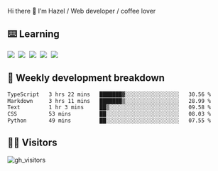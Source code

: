 
Hi there 👋 I’m Hazel / Web developer / coffee lover

## ⌨️ Learning

<samp>
 <a href="https://github.com/vuejs/core"><img src="https://api.iconify.design/logos:vue.svg" /></a>
  <a href="https://github.com/vuejs/core"><img src="https://api.iconify.design/logos:react.svg" /></a>
  <a href="https://github.com/vitejs/vite"><img src="https://api.iconify.design/logos:vitejs.svg" /></a>
  <a href="https://github.com/microsoft/TypeScript"><img src="https://api.iconify.design/logos:typescript-icon.svg" /></a> 
  <a href="https://github.com/unocss/unocss"><img src="https://api.iconify.design/logos:unocss.svg" /></a>
  

</samp>


## 🦀 Weekly development breakdown

<!--START_SECTION:waka-->

```txt
TypeScript   3 hrs 22 mins   ███████▓░░░░░░░░░░░░░░░░░   30.56 %
Markdown     3 hrs 11 mins   ███████▒░░░░░░░░░░░░░░░░░   28.99 %
Text         1 hr 3 mins     ██▒░░░░░░░░░░░░░░░░░░░░░░   09.58 %
CSS          53 mins         ██░░░░░░░░░░░░░░░░░░░░░░░   08.03 %
Python       49 mins         ██░░░░░░░░░░░░░░░░░░░░░░░   07.55 %
```

<!--END_SECTION:waka-->
## 👬🏻 Visitors

![gh_visitors](https://profile-counter.glitch.me/Hazel-Lin/count.svg)

